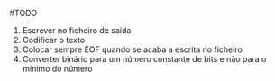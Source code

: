 #TODO

1. Escrever no ficheiro de saída
2. Codificar o texto
3. Colocar sempre EOF quando se acaba a escrita no ficheiro
4. Converter binário para um número constante de bits e não para o mínimo do número
